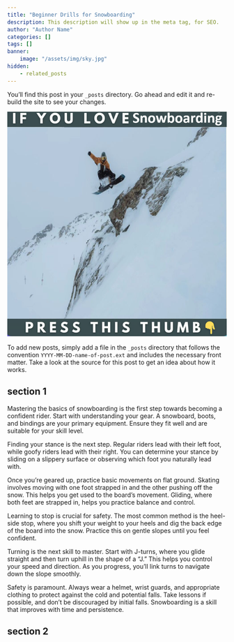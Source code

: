 ```yaml
---
title: "Beginner Drills for Snowboarding"
description: This description will show up in the meta tag, for SEO.
author: "Author Name"
categories: []
tags: []
banner:
    image: "/assets/img/sky.jpg"
hidden:
    - related_posts
---
```


You’ll find this post in your `_posts` directory. Go ahead and edit it and re-build the site to see your changes.

![Image here](/assets/img/snowboard-snow4.png)

To add new posts, simply add a file in the `_posts` directory that follows the convention `YYYY-MM-DD-name-of-post.ext` and includes the necessary front matter. Take a look at the source for this post to get an idea about how it works.

## section 1

Mastering the basics of snowboarding is the first step towards becoming a confident rider. Start with understanding your gear. A snowboard, boots, and bindings are your primary equipment. Ensure they fit well and are suitable for your skill level.

Finding your stance is the next step. Regular riders lead with their left foot, while goofy riders lead with their right. You can determine your stance by sliding on a slippery surface or observing which foot you naturally lead with.

Once you’re geared up, practice basic movements on flat ground. Skating involves moving with one foot strapped in and the other pushing off the snow. This helps you get used to the board’s movement. Gliding, where both feet are strapped in, helps you practice balance and control.

Learning to stop is crucial for safety. The most common method is the heel-side stop, where you shift your weight to your heels and dig the back edge of the board into the snow. Practice this on gentle slopes until you feel confident.

Turning is the next skill to master. Start with J-turns, where you glide straight and then turn uphill in the shape of a “J.” This helps you control your speed and direction. As you progress, you’ll link turns to navigate down the slope smoothly.

Safety is paramount. Always wear a helmet, wrist guards, and appropriate clothing to protect against the cold and potential falls. Take lessons if possible, and don’t be discouraged by initial falls. Snowboarding is a skill that improves with time and persistence.


## section 2


```
